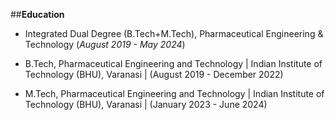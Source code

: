 ##**Education**
- Integrated Dual Degree (B.Tech+M.Tech), Pharmaceutical Engineering & Technology (_August 2019 - May 2024_)
  
- B.Tech, Pharmaceutical Engineering and Technology | Indian Institute of Technology (BHU), Varanasi | (August 2019 - December 2022)
- M.Tech, Pharmaceutical Engineering and Technology | Indian Institute of Technology (BHU), Varanasi | (January 2023 - June 2024)
